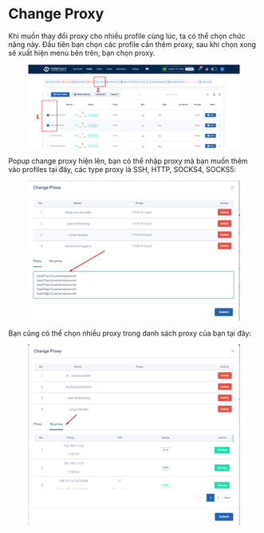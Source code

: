 # Change Proxy

Khi muốn thay đổi proxy cho nhiều profile cùng lúc, ta có thể chọn chức năng này. Đầu tiên bạn chọn các profile cần thêm proxy, sau khi chọn xong sẽ xuất hiện menu bên trên, bạn chọn proxy.

<figure><img src="../../.gitbook/assets/Screenshot_2.png" alt=""><figcaption></figcaption></figure>

Popup change proxy hiện lên, bạn có thể nhập proxy mà bạn muốn thêm vào profiles tại đây, các type proxy là SSH, HTTP, SOCKS4, SOCKS5:

<figure><img src="../../.gitbook/assets/image (1) (1) (1) (1) (1) (1).png" alt=""><figcaption></figcaption></figure>

Bạn cũng có thể chọn nhiều proxy trong danh sách proxy của bạn tại đây:

<figure><img src="../../.gitbook/assets/image (1) (1) (1) (1) (1) (1) (1).png" alt=""><figcaption></figcaption></figure>
